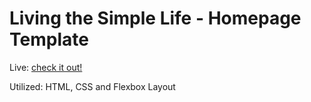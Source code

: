 # Living the Simple Life - Homepage Template

Live: [check it out!](https://alilinares.github.io/living_the_simple_life/)

Utilized: HTML, CSS and Flexbox Layout
